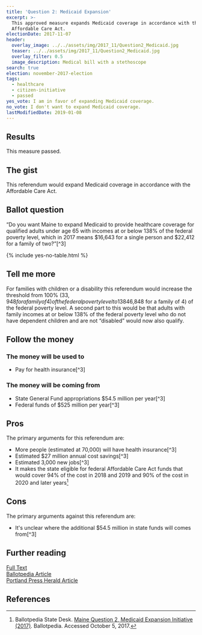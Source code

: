 ```yaml
---
title: 'Question 2: Medicaid Expansion'
excerpt: >-
  This approved measure expands Medicaid coverage in accordance with the
  Affordable Care Act.
electionDate: 2017-11-07
header:
  overlay_image: ../../assets/img/2017_11/Question2_Medicaid.jpg
  teaser: ../../assets/img/2017_11/Question2_Medicaid.jpg
  overlay_filter: 0.5
  image_description: Medical bill with a stethoscope
search: true
election: november-2017-election
tags:
  - healthcare
  - citizen-initiative
  - passed
yes_vote: I am in favor of expanding Medicaid coverage.
no_vote: I don't want to expand Medicaid coverage.
lastModifiedDate: 2019-01-08
---
```


## Results

This measure passed.

## The gist

This referendum would expand Medicaid coverage in accordance with the Affordable Care Act.

## Ballot question

“Do you want Maine to expand Medicaid to provide healthcare coverage for qualified adults under age 65 with incomes at or below 138% of the federal poverty level, which in 2017 means $16,643 for a single person and $22,412 for a family of two?”[^3]

{% include yes-no-table.html %}

## Tell me more

For families with children or a disability this referendum would increase the threshold from 100% ($33,948 for a family of 4) of the federal poverty level to 138% ($46,848 for a family of 4) of the federal poverty level. A second part to this would be that adults with family incomes at or below 138% of the federal poverty level who do not have dependent children and are not “disabled” would now also qualify.

## Follow the money

### The money will be used to

- Pay for health insurance[^3]

### The money will be coming from

- State General Fund appropriations $54.5 million per year[^3]
- Federal funds of $525 million per year[^3]

## Pros

The primary arguments for this referendum are:

- More people (estimated at 70,000) will have health insurance[^3]
- Estimated $27 million annual cost savings[^3]
- Estimated 3,000 new jobs[^3]
- It makes the state eligible for federal Affordable Care Act funds that would cover 94% of the cost in 2018 and 2019 and 90% of the cost in 2020 and later years[^1]

## Cons

The primary arguments against this referendum are:

- It's unclear where the additional $54.5 million in state funds will comes from[^3]

## Further reading

[Full Text](http://www.mainelegislature.org/legis/bills/getPDF.asp?paper=SP0240&item=1&snum=128)
<br>[Ballotpedia Article](<https://ballotpedia.org/Maine_Question_2,_Medicaid_Expansion_Initiative_(2017)>)
<br>[Portland Press Herald Article](http://www.pressherald.com/2017/10/03/small-business-coalition-endorses-medicaid-expansion-in-maine/)

## References

[^1]: Ballotpedia State Desk. [Maine Question 2, Medicaid Expansion Initiative (2017)](<https://ballotpedia.org/Maine_Question_2,_Medicaid_Expansion_Initiative_(2017)>). Ballotpedia. Accessed October 5, 2017.
